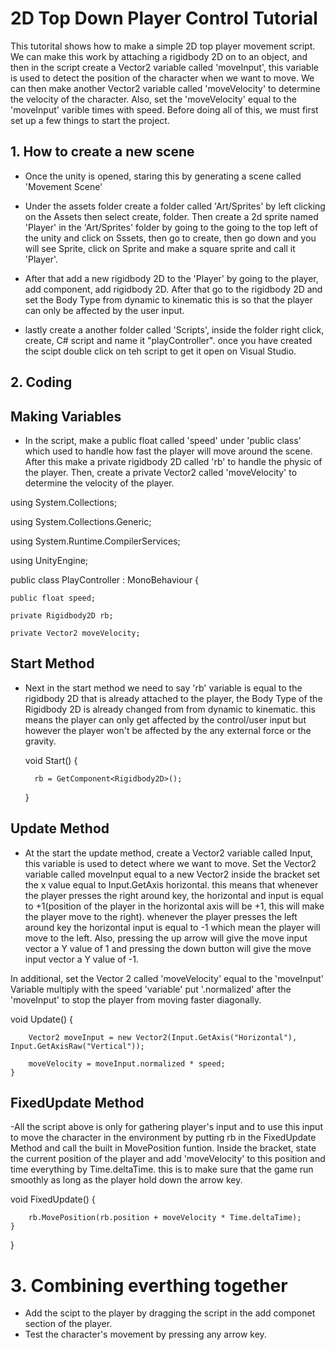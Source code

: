 # 2D Top Down Player Control Tutorial
This tutorital shows how to make a simple 2D top player movement script. We can make this work by attaching a rigidbody 2D on to an object, and then in the script create a Vector2 variable called 'moveInput', this variable is used to detect the position of the character when we want to move. We can then make another Vector2 variable called 'moveVelocity' to determine the velocity of the character. Also, set the 'moveVelocity' equal to the 'moveInput' varible times with speed. Before doing all of this, we must first set up a few things to start the project.

## 1. How to create a new scene

- Once the unity is opened, staring this by generating a scene called 'Movement Scene'

- Under the assets folder create a folder called 'Art/Sprites' by left clicking on the Assets then select create, folder. Then create a 2d sprite named 'Player' in the 'Art/Sprites' folder by going to the going to the top left of the unity and click on Sssets, then go to create, then go down and you will see Sprite, click on Sprite and make a square sprite and call it 'Player'.

- After that add a new rigidbody 2D to the 'Player' by going to the player, add component, add rigidbody 2D. After that go to the rigidbody 2D and set the Body Type from dynamic to kinematic this is so that the player can only be affected by the user input. 

- lastly create a another folder called 'Scripts', inside the folder right click, create, C# script and name it "playController". once you have created the scipt double click on teh script to get it open on Visual Studio.


## 2. Coding

## Making Variables
- In the script, make a public float called 'speed' under 'public class' which used to handle how fast the player will move around the scene. After this make a private rigidbody 2D called 'rb' to handle the physic of the player. Then, create a private Vector2 called 'moveVelocity' to determine the velocity of the player.  

using System.Collections;
  
using System.Collections.Generic;
  
using System.Runtime.CompilerServices;
  
using UnityEngine;

public class PlayController : MonoBehaviour
{
    
    public float speed;
    
    private Rigidbody2D rb;
    
    private Vector2 moveVelocity;

## Start Method
- Next in the start method we need to say 'rb' variable is equal to the rigidbody 2D that is already attached to the player, the Body Type of the Rigidbody 2D is already changed from from dynamic to kinematic. this means the player can only get affected by the control/user input but however the player won't be affected by the any external force or the gravity.

    void Start()
    {
        
        
        rb = GetComponent<Rigidbody2D>();
    }

## Update Method
- At the start the update method, create a Vector2 variable called Input, this variable is used to detect where we want to move. Set the Vector2 variable called moveInput equal to a new Vector2 inside the bracket set the x value equal to Input.GetAxis horizontal. this means that whenever the player presses the right around key, the horizontal and input is equal to +1(position of the player in the horizontal axis will be +1, this will make the player move to the right). whenever the player presses the left around key the horizontal input is equal to -1 which mean the player will move to the left. Also, pressing the up arrow will give the move input vector a Y value of 1 and pressing the down button will give the move input vector a Y value of -1. 

In additional, set the Vector 2 called 'moveVelocity' equal to the 'moveInput' Variable multiply with the speed 'variable' put '.normalized' after the 'moveInput' to stop the player from moving faster diagonally. 

void Update()
    {
        
        Vector2 moveInput = new Vector2(Input.GetAxis("Horizontal"), Input.GetAxisRaw("Vertical"));
        
        moveVelocity = moveInput.normalized * speed;
    }

## FixedUpdate Method
-All the script above is only for gathering player's input and to use this input to move the character in the environment by putting rb in the FixedUpdate Method and call the built in MovePosition funtion. Inside the bracket, state the current position of the player and add 'moveVelocity' to this position and time everything by Time.deltaTime. this is to make sure that the game run smoothly as long as the player hold down the arrow key. 

 void FixedUpdate()
    {
        
        rb.MovePosition(rb.position + moveVelocity * Time.deltaTime);
    }
}

# 3. Combining everthing together
- Add the scipt to the player by dragging the script in the add componet section of the player.
- Test the character's movement by pressing any arrow key.
